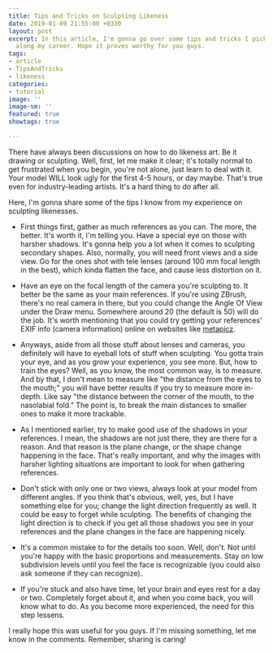 ```yaml
---
title: Tips and Tricks on Sculpting Likeness
date: 2019-01-09 21:55:00 +0330
layout: post
excerpt: In this article, I'm gonna go over some tips and tricks I picked up so far
  along my career. Hope it proves worthy for you guys.
tags:
- article
- TipsAndTricks
- likeness
categories:
- tutorial
image: ''
image-sm: ''
featured: true
showtags: true

---
```

There have always been discussions on how to do likeness art. Be it drawing or sculpting. Well, first, let me make it clear; it's totally normal to get frustrated when you begin, you're not alone, just learn to deal with it. Your model WILL look ugly for the first 4-5 hours, or day maybe. That's true even for industry-leading artists. It's a hard thing to do after all.

Here, I'm gonna share some of the tips I know from my experience on sculpting likenesses.

* First things first, gather as much references as you can. The more, the better. It's worth it, I'm telling you. Have a special eye on those with harsher shadows. It's gonna help you a lot when it comes to sculpting secondary shapes. Also, normally, you will need front views and a side view. Go for the ones shot with tele lenses (around 100 mm focal length in the best), which kinda flatten the face, and cause less distortion on it.

* Have an eye on the focal length of the camera you're sculpting to. It better be the same as your main references. If you're using ZBrush, there's no real camera in there, but you could change the Angle Of View under the Draw menu. Somewhere around 20 (the default is 50) will do the job. It's worth mentioning that you could try getting your references' EXIF info (camera information) online on websites like [metapicz](http://metapicz.com "metapicz").

* Anyways, aside from all those stuff about lenses and cameras, you definitely will have to eyeball lots of stuff when sculpting. You gotta train your eye, and as you grow your experience, you see more. But, how to train the eyes? Well, as you know, the most common way, is to measure. And by that, I don't mean to measure like "the distance from the eyes to the mouth;" you will have better results if you try to measure more in-depth. Like say "the distance between the corner of the mouth, to the nasolabial fold." The point is, to break the main distances to smaller ones to make it more trackable.

* As I mentioned earlier, try to make good use of the shadows in your references. I mean, the shadows are not just there, they are there for a reason. And that reason is the plane change, or the shape change happening in the face. That's really important, and why the images with harsher lighting situations are important to look for when gathering references.

* Don't stick with only one or two views, always look at your model from different angles. If you think that's obvious, well, yes, but I have something else for you; change the light direction frequently as well. It could be easy to forget while sculpting. The benefits of changing the light direction is to check if you get all those shadows you see in your references and the plane changes in the face are happening nicely.

* It's a common mistake to for the details too soon. Well, don't. Not until you're happy with the basic proportions and measurements. Stay on low subdivision levels until you feel the face is recognizable (you could also ask someone if they can recognize).

* If you're stuck and also have time, let your brain and eyes rest for a day or two. Completely forget about it, and when you come back, you will know what to do. As you become more experienced, the need for this step lessens.

I really hope this was useful for you guys. If I'm missing something, let me know in the comments. Remember, sharing is caring!